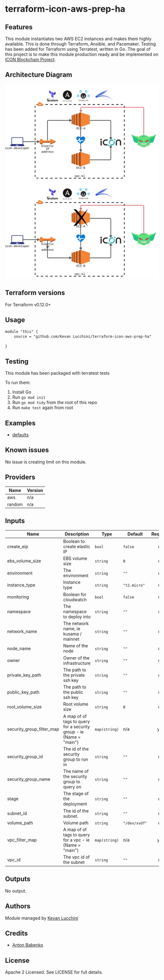 # terraform-icon-aws-prep-ha

## Features

This module instantiates two AWS EC2 instances and makes them highly available. This is done through Terraform, Ansible, and Pacemaker. Testing has been added for Terraform using Terratest, written in Go. The goal of this project is to make this module production ready and be implemented on [ICON Blockchain Project](https://icon.foundation).

## Architecture Diagram
![Diagram1](https://github.com/kevanlucc/terraform-icon-aws-prep-ha/blob/master/terraform-icon-aws-prep-ha/images/BlankDiagram.png)
![Diagram2](https://github.com/kevanlucc/terraform-icon-aws-prep-ha/blob/master/terraform-icon-aws-prep-ha/images/BlankDiagram2.png)
## Terraform versions

For Terraform v0.12.0+

## Usage

```
module "this" {
    source = "github.com/Kevan Lucchini/terraform-icon-aws-prep-ha"

}
```
## Testing
This module has been packaged with terratest tests

To run them:

1. Install Go 
2. Run `go mod init` 
3. Run `go mod tidy` from the root of this repo 
4. Run `make test` again from root 

## Examples

- [defaults](https://github.com/KevanLucchini/terraform-icon-aws-prep-ha/tree/master/examples/defaults)

## Known issues
No issue is creating limit on this module.

<!-- BEGINNING OF PRE-COMMIT-TERRAFORM DOCS HOOK -->
## Providers

| Name | Version |
|------|---------|
| aws | n/a |
| random | n/a |

## Inputs

| Name | Description | Type | Default | Required |
|------|-------------|------|---------|:-----:|
| create\_eip | Boolean to create elastic IP | `bool` | `false` | no |
| ebs\_volume\_size | EBS volume size | `string` | `0` | no |
| environment | The environment | `string` | `""` | no |
| instance\_type | Instance type | `string` | `"t2.micro"` | no |
| monitoring | Boolean for cloudwatch | `bool` | `false` | no |
| namespace | The namespace to deploy into | `string` | `""` | no |
| network\_name | The network name, ie kusama / mainnet | `string` | `""` | no |
| node\_name | Name of the node | `string` | `""` | no |
| owner | Owner of the infrastructure | `string` | `""` | no |
| private\_key\_path | The path to the private ssh key | `string` | `""` | no |
| public\_key\_path | The path to the public ssh key | `string` | `""` | no |
| root\_volume\_size | Root volume size | `string` | `0` | no |
| security\_group\_filter\_map | A map of of tags to query for a security group - ie {Name = "main"} | `map(string)` | n/a | yes |
| security\_group\_id | The id of the security group to run in | `string` | `""` | no |
| security\_group\_name | The name of the security group to query on | `string` | `""` | no |
| stage | The stage of the deployment | `string` | `""` | no |
| subnet\_id | The id of the subnet. | `string` | `""` | no |
| volume\_path | Volume path | `string` | `"/dev/xvdf"` | no |
| vpc\_filter\_map | A map of of tags to query for a vpc - ie {Name = "main"} | `map(string)` | n/a | yes |
| vpc\_id | The vpc id of the subnet | `string` | `""` | no |

## Outputs

No output.

<!-- END OF PRE-COMMIT-TERRAFORM DOCS HOOK -->

## Authors

Module managed by [Kevan Lucchini](https://github.com/KevanLucchini)

## Credits

- [Anton Babenko](https://github.com/antonbabenko)

## License

Apache 2 Licensed. See LICENSE for full details.
